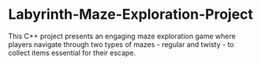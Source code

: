 # Labyrinth-Maze-Exploration-Project
This C++ project presents an engaging maze exploration game where players navigate through two types of mazes - regular and twisty - to collect items essential for their escape.
